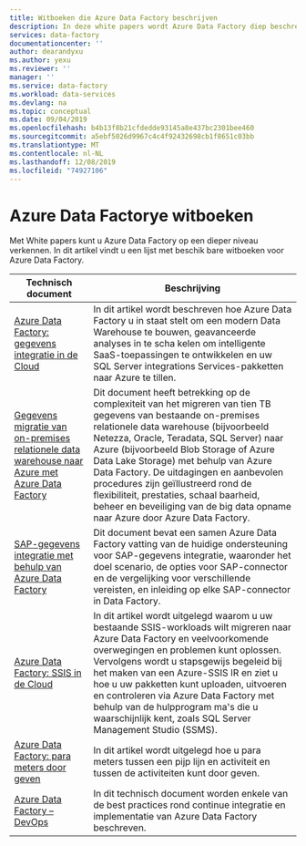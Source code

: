 ```yaml
---
title: Witboeken die Azure Data Factory beschrijven
description: In deze white papers wordt Azure Data Factory diep beschreven.
services: data-factory
documentationcenter: ''
author: dearandyxu
ms.author: yexu
ms.reviewer: ''
manager: ''
ms.service: data-factory
ms.workload: data-services
ms.devlang: na
ms.topic: conceptual
ms.date: 09/04/2019
ms.openlocfilehash: b4b13f8b21cfdedde93145a8e437bc2301bee460
ms.sourcegitcommit: a5ebf5026d9967c4c4f92432698cb1f8651c03bb
ms.translationtype: MT
ms.contentlocale: nl-NL
ms.lasthandoff: 12/08/2019
ms.locfileid: "74927106"
---
```

# <a name="azure-data-factory-whitepapers"></a>Azure Data Factorye witboeken 

Met White papers kunt u Azure Data Factory op een dieper niveau verkennen. In dit artikel vindt u een lijst met beschik bare witboeken voor Azure Data Factory.

| **Technisch document** | **Beschrijving** |
| --- | --- |
|[Azure Data Factory: gegevens integratie in de Cloud](https://azure.microsoft.com/mediahandler/files/resourcefiles/azure-data-factory-data-integration-in-the-cloud/Azure_Data_Factory_Data_Integration_in_the_Cloud.pdf) | In dit artikel wordt beschreven hoe Azure Data Factory u in staat stelt om een modern Data Warehouse te bouwen, geavanceerde analyses in te scha kelen om intelligente SaaS-toepassingen te ontwikkelen en uw SQL Server integrations Services-pakketten naar Azure te tillen.|
|[Gegevens migratie van on-premises relationele data warehouse naar Azure met Azure Data Factory](https://azure.microsoft.com/resources/data-migration-from-on-premise-relational-data-warehouse-to-azure-data-lake-using-azure-data-factory/) | Dit document heeft betrekking op de complexiteit van het migreren van tien TB gegevens van bestaande on-premises relationele data warehouse (bijvoorbeeld Netezza, Oracle, Teradata, SQL Server) naar Azure (bijvoorbeeld Blob Storage of Azure Data Lake Storage) met behulp van Azure Data Factory. De uitdagingen en aanbevolen procedures zijn geïllustreerd rond de flexibiliteit, prestaties, schaal baarheid, beheer en beveiliging van de big data opname naar Azure door Azure Data Factory. |
|[SAP-gegevens integratie met behulp van Azure Data Factory](https://github.com/Azure/Azure-DataFactory/blob/master/whitepaper/SAP%20Data%20Integration%20using%20Azure%20Data%20Factory.pdf) | Dit document bevat een samen Azure Data Factory vatting van de huidige ondersteuning voor SAP-gegevens integratie, waaronder het doel scenario, de opties voor SAP-connector en de vergelijking voor verschillende vereisten, en inleiding op elke SAP-connector in Data Factory. | 
|[Azure Data Factory: SSIS in de Cloud](https://azure.microsoft.com/mediahandler/files/resourcefiles/azure-data-factory-ssis-in-the-cloud/Azure_Data_Factory_SSIS_in_the_Cloud.pdf)| In dit artikel wordt uitgelegd waarom u uw bestaande SSIS-workloads wilt migreren naar Azure Data Factory en veelvoorkomende overwegingen en problemen kunt oplossen. Vervolgens wordt u stapsgewijs begeleid bij het maken van een Azure-SSIS IR en ziet u hoe u uw pakketten kunt uploaden, uitvoeren en controleren via Azure Data Factory met behulp van de hulpprogram ma's die u waarschijnlijk kent, zoals SQL Server Management Studio (SSMS). |
|[Azure Data Factory: para meters door geven](https://azure.microsoft.com/mediahandler/files/resourcefiles/azure-data-factory-passing-parameters/Azure%20data%20Factory-Whitepaper-PassingParameters.pdf)| In dit artikel wordt uitgelegd hoe u para meters tussen een pijp lijn en activiteit en tussen de activiteiten kunt door geven. |
|[Azure Data Factory – DevOps](https://azure.microsoft.com/mediahandler/files/resourcefiles/whitepaper-adf-on-azuredevops/Azure%20data%20Factory-Whitepaper-DevOps.pdf)| In dit technisch document worden enkele van de best practices rond continue integratie en implementatie van Azure Data Factory beschreven. |

